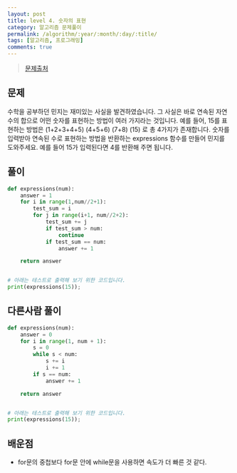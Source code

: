 ```yaml
---
layout: post
title: level 4. 숫자의 표현
category: 알고리즘 문제풀이
permalink: /algorithm/:year/:month/:day/:title/
tags: [알고리즘, 프로그래밍]
comments: true
---
```

> [문제출처](http://tryhelloworld.co.kr/challenge_codes/41)

## 문제
수학을 공부하던 민지는 재미있는 사실을 발견하였습니다. 그 사실은 바로 연속된 자연수의 합으로 어떤 숫자를 표현하는 방법이 여러 가지라는 것입니다. 예를 들어, 15를 표현하는 방법은
(1+2+3+4+5)
(4+5+6)
(7+8)
(15)
로 총 4가지가 존재합니다. 숫자를 입력받아 연속된 수로 표현하는 방법을 반환하는 expressions 함수를 만들어 민지를 도와주세요. 예를 들어 15가 입력된다면 4를 반환해 주면 됩니다.

## 풀이

```python
def expressions(num):
    answer = 1
    for i in range(1,num//2+1):
        test_sum = i
        for j in range(i+1, num//2+2):
            test_sum += j
            if test_sum > num:
                continue
            if test_sum == num:
                answer += 1

    return answer


# 아래는 테스트로 출력해 보기 위한 코드입니다.
print(expressions(15));
```

## 다른사람 풀이

```python
def expressions(num):
    answer = 0
    for i in range(1, num + 1):
        s = 0
        while s < num:
            s += i
            i += 1
        if s == num:
            answer += 1

    return answer


# 아래는 테스트로 출력해 보기 위한 코드입니다.
print(expressions(15));
```

## 배운점
- for문의 중첩보다 for문 안에 while문을 사용하면 속도가 더 빠른 것 같다.
